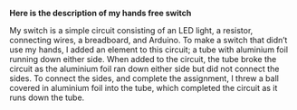 **Here is the description of my hands free switch**

My switch is a simple circuit consisting of an LED light, a resistor, connecting wires, a breadboard, and Arduino. To make a switch that didn’t use my hands, I added an element to this circuit; a tube with aluminium foil running down either side. When added to the circuit, the tube broke the circuit as the aluminium foil ran down either side but did not connect the sides. To connect the sides, and complete the assignment, I threw a ball covered in aluminium foil into the tube, which completed the circuit as it runs down the tube.
